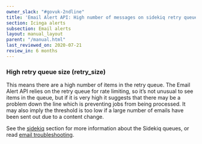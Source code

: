 ```yaml
---
owner_slack: "#govuk-2ndline"
title: 'Email Alert API: High number of messages on sidekiq retry queue'
section: Icinga alerts
subsection: Email alerts
layout: manual_layout
parent: "/manual.html"
last_reviewed_on: 2020-07-21
review_in: 6 months
---
```


### High retry queue size (retry_size)

This means there are a high number of items in the retry queue. The Email Alert
API relies on the retry queue for rate limiting, so it’s not unusual to see
items in the queue, but if it is very high it suggests that there may be a
problem down the line which is preventing jobs from being processed. It may
also imply the threshold is too low if a large number of emails have been sent
out due to a content change.

See the [sidekiq][sidekiq] section for more information about the Sidekiq queues,
or read [email troubleshooting].

[email troubleshooting]: /manual/email-troubleshooting.html
[sidekiq]: /manual/sidekiq.html
